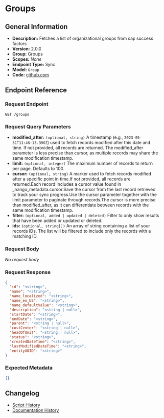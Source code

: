 <!-- BEGIN GENERATED CONTENT -->
# Groups

## General Information

- **Description:** Fetches a list of organizational groups from sap success factors
- **Version:** 2.0.0
- **Group:** Groups
- **Scopes:** _None_
- **Endpoint Type:** Sync
- **Model:** `Group`
- **Code:** [github.com](https://github.com/NangoHQ/integration-templates/tree/main/integrations/sap-success-factors/syncs/groups.ts)


## Endpoint Reference

### Request Endpoint

`GET /groups`

### Request Query Parameters

- **modified_after:** `(optional, string)` A timestamp (e.g., `2023-05-31T11:46:13.390Z`) used to fetch records modified after this date and time. If not provided, all records are returned. The modified_after parameter is less precise than cursor, as multiple records may share the same modification timestamp.
- **limit:** `(optional, integer)` The maximum number of records to return per page. Defaults to 100.
- **cursor:** `(optional, string)` A marker used to fetch records modified after a specific point in time.If not provided, all records are returned.Each record includes a cursor value found in _nango_metadata.cursor.Save the cursor from the last record retrieved to track your sync progress.Use the cursor parameter together with the limit parameter to paginate through records.The cursor is more precise than modified_after, as it can differentiate between records with the same modification timestamp.
- **filter:** `(optional, added | updated | deleted)` Filter to only show results that have been added or updated or deleted.
- **ids:** `(optional, string[])` An array of string containing a list of your records IDs. The list will be filtered to include only the records with a matching ID.

### Request Body

_No request body_

### Request Response

```json
{
  "id": "<string>",
  "name": "<string>",
  "name_localized": "<string>",
  "name_en_US": "<string>",
  "name_defaultValue": "<string>",
  "description": "<string | null>",
  "startDate": "<string>",
  "endDate": "<string>",
  "parent": "<string | null>",
  "costCenter": "<string | null>",
  "headOfUnit": "<string | null>",
  "status": "<string>",
  "createdDateTime": "<string>",
  "lastModifiedDateTime": "<string>",
  "entityUUID": "<string>"
}
```

### Expected Metadata

```json
{}
```

## Changelog

- [Script History](https://github.com/NangoHQ/integration-templates/commits/main/integrations/sap-success-factors/syncs/groups.ts)
- [Documentation History](https://github.com/NangoHQ/integration-templates/commits/main/integrations/sap-success-factors/syncs/groups.md)

<!-- END  GENERATED CONTENT -->

